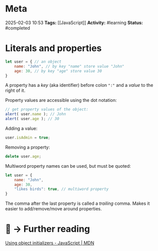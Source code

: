 # Meta
2025-02-03 10:53
**Tags:** [[JavaScript]]
**Activity:** #learning 
**Status:** #completed 

# Literals and properties

```JavaScript title:example.js
let user = { // an object
	name: "John", // by key "name" store value "John"
	age: 30, // by key "age" store value 30
}
```

A property has a *key* (aka identifier) before colon `":"` and a *value* to the right of it.

Property values are accessible using the dot notation:
```JavaScript title:example.js
// get property values of the object:
alert( user.name ); // John
alert( user.age ); // 30
```

Adding a value:
```JavaScript title:example.js
user.isAdmin = true;
```

Removing a property:
```JavaScript title:example.js
delete user.age;
```

Multiword property names can be used, but must be quoted:
```JavaScript title:example.js
let user = {
	name: "John",
	age: 30,
	"likes birds": true, // multiword property
}
```

The comma after the last property is called a *trailing* comma. Makes it easier to add/remove/move around properties.

# 📑 → Further reading
[Using object initializers - JavaScript | MDN](https://developer.mozilla.org/en-US/docs/Web/JavaScript/Guide/Working_with_objects#using_object_initializers)
